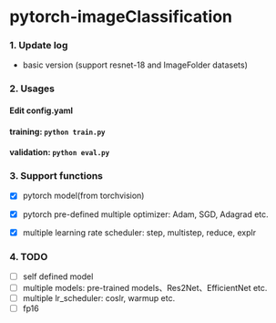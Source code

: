 # pytorch-imageClassification 

### 1. Update log
- basic version (support resnet-18 and ImageFolder datasets)

### 2. Usages
 #### Edit config.yaml
 #### training: `python train.py`
 #### validation: `python eval.py`

### 3. Support functions 
- [x] pytorch model(from torchvision)
- [x] pytorch pre-defined multiple optimizer: Adam, SGD, Adagrad etc.
- [x] multiple learning rate scheduler: step, multistep, reduce, explr


### 4. TODO
- [ ] self defined model
- [ ] multiple models: pre-trained models、Res2Net、EfficientNet etc.
- [ ] multiple lr_scheduler: coslr, warmup etc.
- [ ] fp16
